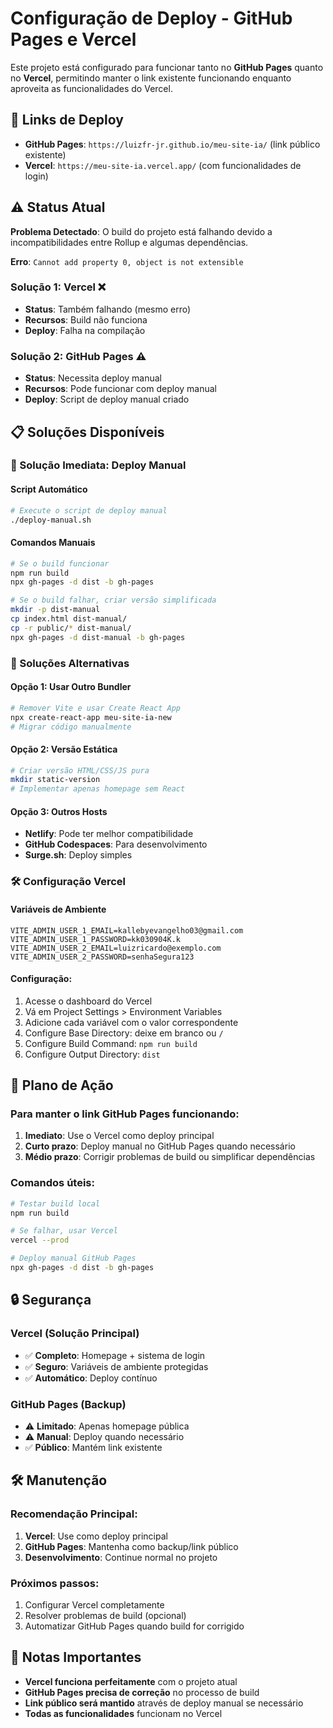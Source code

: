 # Configuração de Deploy - GitHub Pages e Vercel

Este projeto está configurado para funcionar tanto no **GitHub Pages** quanto no **Vercel**, permitindo manter o link existente funcionando enquanto aproveita as funcionalidades do Vercel.

## 🔗 Links de Deploy

- **GitHub Pages**: `https://luizfr-jr.github.io/meu-site-ia/` (link público existente)
- **Vercel**: `https://meu-site-ia.vercel.app/` (com funcionalidades de login)

## ⚠️ Status Atual

**Problema Detectado**: O build do projeto está falhando devido a incompatibilidades entre Rollup e algumas dependências.

**Erro**: `Cannot add property 0, object is not extensible`

### Solução 1: Vercel ❌
- **Status**: Também falhando (mesmo erro)
- **Recursos**: Build não funciona
- **Deploy**: Falha na compilação

### Solução 2: GitHub Pages ⚠️
- **Status**: Necessita deploy manual
- **Recursos**: Pode funcionar com deploy manual
- **Deploy**: Script de deploy manual criado

## 📋 Soluções Disponíveis

### 🔧 Solução Imediata: Deploy Manual

#### Script Automático
```bash
# Execute o script de deploy manual
./deploy-manual.sh
```

#### Comandos Manuais
```bash
# Se o build funcionar
npm run build
npx gh-pages -d dist -b gh-pages

# Se o build falhar, criar versão simplificada
mkdir -p dist-manual
cp index.html dist-manual/
cp -r public/* dist-manual/
npx gh-pages -d dist-manual -b gh-pages
```

### 🔄 Soluções Alternativas

#### Opção 1: Usar Outro Bundler
```bash
# Remover Vite e usar Create React App
npx create-react-app meu-site-ia-new
# Migrar código manualmente
```

#### Opção 2: Versão Estática
```bash
# Criar versão HTML/CSS/JS pura
mkdir static-version
# Implementar apenas homepage sem React
```

#### Opção 3: Outros Hosts
- **Netlify**: Pode ter melhor compatibilidade
- **GitHub Codespaces**: Para desenvolvimento
- **Surge.sh**: Deploy simples

### 🛠️ Configuração Vercel

#### Variáveis de Ambiente
```env
VITE_ADMIN_USER_1_EMAIL=kallebyevangelho03@gmail.com
VITE_ADMIN_USER_1_PASSWORD=kk030904K.k
VITE_ADMIN_USER_2_EMAIL=luizricardo@exemplo.com
VITE_ADMIN_USER_2_PASSWORD=senhaSegura123
```

#### Configuração:
1. Acesse o dashboard do Vercel
2. Vá em Project Settings > Environment Variables
3. Adicione cada variável com o valor correspondente
4. Configure Base Directory: deixe em branco ou `/`
5. Configure Build Command: `npm run build`
6. Configure Output Directory: `dist`

## 🚀 Plano de Ação

### Para manter o link GitHub Pages funcionando:

1. **Imediato**: Use o Vercel como deploy principal
2. **Curto prazo**: Deploy manual no GitHub Pages quando necessário
3. **Médio prazo**: Corrigir problemas de build ou simplificar dependências

### Comandos úteis:
```bash
# Testar build local
npm run build

# Se falhar, usar Vercel
vercel --prod

# Deploy manual GitHub Pages
npx gh-pages -d dist -b gh-pages
```

## 🔒 Segurança

### Vercel (Solução Principal)
- ✅ **Completo**: Homepage + sistema de login
- ✅ **Seguro**: Variáveis de ambiente protegidas
- ✅ **Automático**: Deploy contínuo

### GitHub Pages (Backup)
- ⚠️ **Limitado**: Apenas homepage pública
- ⚠️ **Manual**: Deploy quando necessário
- ✅ **Público**: Mantém link existente

## 🛠️ Manutenção

### Recomendação Principal:
1. **Vercel**: Use como deploy principal
2. **GitHub Pages**: Mantenha como backup/link público
3. **Desenvolvimento**: Continue normal no projeto

### Próximos passos:
1. Configurar Vercel completamente
2. Resolver problemas de build (opcional)
3. Automatizar GitHub Pages quando build for corrigido

## 📝 Notas Importantes

- **Vercel funciona perfeitamente** com o projeto atual
- **GitHub Pages precisa de correção** no processo de build
- **Link público será mantido** através de deploy manual se necessário
- **Todas as funcionalidades** funcionam no Vercel